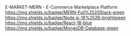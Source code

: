 E-MARKET-MERN - E-Commerce Marketplace Platform
https://img.shields.io/badge/MERN-Full%2520Stack-green
https://img.shields.io/badge/Node.js-18%252B-brightgreen
https://img.shields.io/badge/React-18-blue
https://img.shields.io/badge/MongoDB-Database-green
